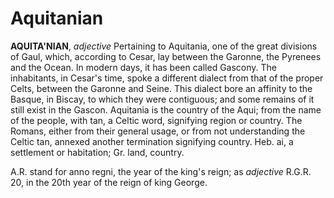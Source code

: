 # Aquitanian

**AQUITA'NIAN**, _adjective_ Pertaining to Aquitania, one of the great divisions of Gaul, which, according to Cesar, lay between the Garonne, the Pyrenees and the Ocean. In modern days, it has been called Gascony. The inhabitants, in Cesar's time, spoke a different dialect from that of the proper Celts, between the Garonne and Seine. This dialect bore an affinity to the Basque, in Biscay, to which they were contiguous; and some remains of it still exist in the Gascon. Aquitania is the country of the Aqui; from the name of the people, with tan, a Celtic word, signifying region or country. The Romans, either from their general usage, or from not understanding the Celtic tan, annexed another termination signifying country. Heb. ai, a settlement or habitation; Gr. land, country.

A.R. stand for anno regni, the year of the king's reign; as _adjective_ R.G.R. 20, in the 20th year of the reign of king George.